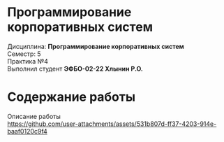 # Программирование корпоративных систем
Дисциплина: **Программирование корпоративных систем** <br>
Семестр: 5 <br>
Практика №4 <br>
Выполнил студент **ЭФБО-02-22 Хлынин Р.О.** <br>

# Содержание работы
Описание работы <br>
https://github.com/user-attachments/assets/531b807d-ff37-4203-914e-baaf0120c9f4
